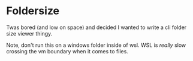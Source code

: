 # Foldersize

Twas bored (and low on space) and decided I wanted to write a cli folder size viewer thingy.

Note, don't run this on a windows folder inside of wsl. WSL
is *really* slow crossing the vm boundary when it comes
to files.